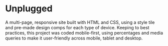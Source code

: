 # Unplugged
A multi-page, responsive site built with HTML and CSS, using a style tile and pre-made design comps for each type of device. Keeping to best practices, this project was coded mobile-first, using percentages and media queries to make it user-friendly across mobile, tablet and desktop.

